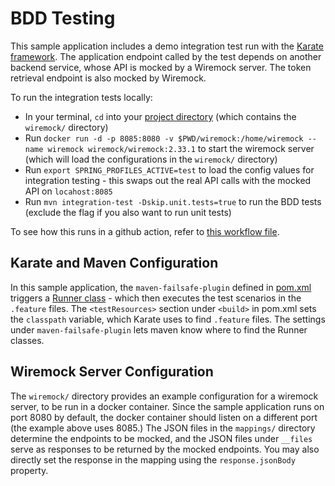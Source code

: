 # **BDD Testing**

This sample application includes a demo integration test run with the [Karate framework](https://github.com/karatelabs/karate). The application endpoint called by
the test depends on another backend service, whose API is mocked by a Wiremock server. The token retrieval endpoint is also mocked by Wiremock.

To run the integration tests locally:
- In your terminal, `cd` into your [project directory](..) (which contains the `wiremock/` directory)
- Run `docker run -d -p 8085:8080 -v $PWD/wiremock:/home/wiremock --name wiremock wiremock/wiremock:2.33.1` to start the wiremock server (which will load the
configurations in the `wiremock/` directory)
- Run `export SPRING_PROFILES_ACTIVE=test` to load the config values for integration testing - this swaps out the real API calls with the mocked API on `locahost:8085`
- Run `mvn integration-test -Dskip.unit.tests=true` to run the BDD tests (exclude the flag if you also want to run unit tests)

To see how this runs in a github action, refer to [this workflow file](../.github/workflows/sonarqube-scan-java.yml).

## **Karate and Maven Configuration**
In this sample application, the `maven-failsafe-plugin` defined in [pom.xml](../pom.xml) triggers a
[Runner class](../src/test/java/integration/SampleKarateRunner.java) - which then executes the test scenarios in the `.feature` files.
The `<testResources>` section under `<build>` in pom.xml sets the `classpath` variable, which Karate uses to find `.feature` files.
The settings under `maven-failsafe-plugin` lets maven know where to find the Runner classes.

## **Wiremock Server Configuration**
The `wiremock/` directory provides an example configuration for a wiremock server, to be run in a docker container. Since the sample application runs on port 8080
by default, the docker container should listen on a different port (the example above uses 8085.) The JSON files in the `mappings/` directory
determine the endpoints to be mocked, and the JSON files under `__files` serve as responses to be returned by the mocked endpoints. You may also directly
set the response in the mapping using the `response.jsonBody` property.
